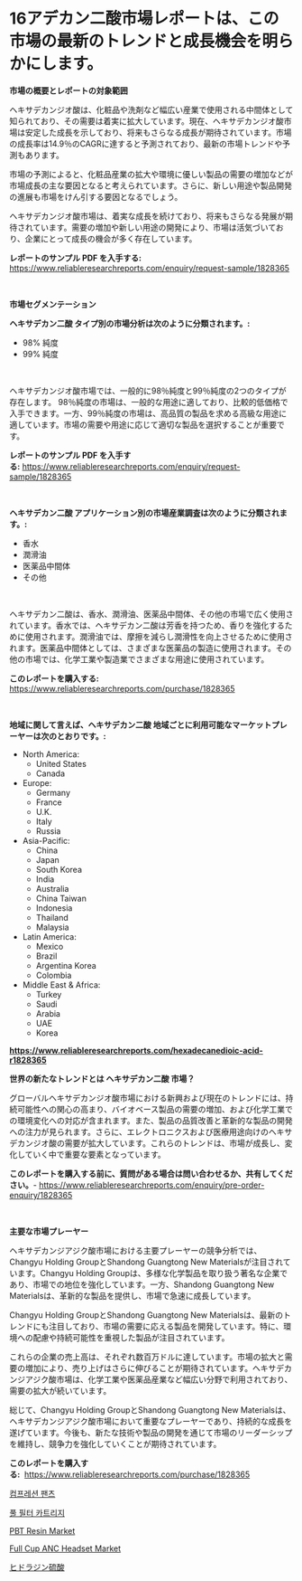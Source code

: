 <p><h1>16アデカン二酸市場レポートは、この市場の最新のトレンドと成長機会を明らかにします。</h1></p><p><strong>市場の概要とレポートの対象範囲</strong></p>
<p><p>ヘキサデカンジオ酸は、化粧品や洗剤など幅広い産業で使用される中間体として知られており、その需要は着実に拡大しています。現在、ヘキサデカンジオ酸市場は安定した成長を示しており、将来もさらなる成長が期待されています。市場の成長率は14.9％のCAGRに達すると予測されており、最新の市場トレンドや予測もあります。</p><p>市場の予測によると、化粧品産業の拡大や環境に優しい製品の需要の増加などが市場成長の主な要因となると考えられています。さらに、新しい用途や製品開発の進展も市場をけん引する要因となるでしょう。</p><p>ヘキサデカンジオ酸市場は、着実な成長を続けており、将来もさらなる発展が期待されています。需要の増加や新しい用途の開発により、市場は活気づいており、企業にとって成長の機会が多く存在しています。</p></p>
<p><strong>レポートのサンプル PDF を入手する:</strong> <a href="https://www.reliableresearchreports.com/enquiry/request-sample/1828365">https://www.reliableresearchreports.com/enquiry/request-sample/1828365</a></p>
<p>&nbsp;</p>
<p><strong>市場セグメンテーション</strong></p>
<p><strong>ヘキサデカン二酸 タイプ別の市場分析は次のように分類されます。:</strong></p>
<p><ul><li>98% 純度</li><li>99% 純度</li></ul></p>
<p>&nbsp;</p>
<p><p>ヘキサデカンジオ酸市場では、一般的に98％純度と99％純度の2つのタイプが存在します。 98％純度の市場は、一般的な用途に適しており、比較的低価格で入手できます。一方、99％純度の市場は、高品質の製品を求める高級な用途に適しています。市場の需要や用途に応じて適切な製品を選択することが重要です。</p></p>
<p><strong>レポートのサンプル PDF を入手する:</strong>&nbsp;<a href="https://www.reliableresearchreports.com/enquiry/request-sample/1828365">https://www.reliableresearchreports.com/enquiry/request-sample/1828365</a></p>
<p>&nbsp;</p>
<p><strong> ヘキサデカン二酸 アプリケーション別の市場産業調査は次のように分類されます。:</strong></p>
<p><ul><li>香水</li><li>潤滑油</li><li>医薬品中間体</li><li>その他</li></ul></p>
<p>&nbsp;</p>
<p><p>ヘキサデカン二酸は、香水、潤滑油、医薬品中間体、その他の市場で広く使用されています。香水では、ヘキサデカン二酸は芳香を持つため、香りを強化するために使用されます。潤滑油では、摩擦を減らし潤滑性を向上させるために使用されます。医薬品中間体としては、さまざまな医薬品の製造に使用されます。その他の市場では、化学工業や製造業でさまざまな用途に使用されています。</p></p>
<p><strong>このレポートを購入する:</strong>&nbsp; <a href="https://www.reliableresearchreports.com/purchase/1828365">https://www.reliableresearchreports.com/purchase/1828365</a></p>
<p>&nbsp;</p>
<p><strong>地域に関して言えば、ヘキサデカン二酸 地域ごとに利用可能なマーケットプレーヤーは次のとおりです。:</strong></p>
<p><ul>
    <li>
        North America:
        <ul>
            <li>United States</li>
            <li>Canada</li>
        </ul>
    </li>
    <li>
        Europe:
        <ul>
            <li>Germany</li>
            <li>France</li>
            <li>U.K.</li>
            <li>Italy</li>
            <li>Russia</li>
        </ul>
    </li>
    <li>
        Asia-Pacific:
        <ul>
            <li>China</li>
            <li>Japan</li>
            <li>South Korea</li>
            <li>India</li>
            <li>Australia</li>
            <li>China Taiwan</li>
            <li>Indonesia</li>
            <li>Thailand</li>
            <li>Malaysia</li>
        </ul>
    </li>
    <li>
        Latin America:
        <ul>
            <li>Mexico</li>
            <li>Brazil</li>
            <li>Argentina Korea</li>
            <li>Colombia</li>
        </ul>
    </li>
    <li>
        Middle East & Africa:
        <ul>
            <li>Turkey</li>
            <li>Saudi</li>
            <li>Arabia</li>
            <li>UAE</li>
            <li>Korea</li>
        </ul>
    </li>
    </ul></p>
<p><strong><a href="https://www.reliableresearchreports.com/hexadecanedioic-acid-r1828365">https://www.reliableresearchreports.com/hexadecanedioic-acid-r1828365</a></strong>&nbsp;</p>
<p><strong>世界の新たなトレンドとは ヘキサデカン二酸 市場？</strong></p>
<p><p>グローバルヘキサデカンジオ酸市場における新興および現在のトレンドには、持続可能性への関心の高まり、バイオベース製品の需要の増加、および化学工業での環境変化への対応が含まれます。また、製品の品質改善と革新的な製品の開発への注力が見られます。さらに、エレクトロニクスおよび医療用途向けのヘキサデカンジオ酸の需要が拡大しています。これらのトレンドは、市場が成長し、変化していく中で重要な要素となっています。</p></p>
<p><strong>このレポートを購入する前に、質問がある場合は問い合わせるか、共有してください。</strong>- <a href="https://www.reliableresearchreports.com/enquiry/pre-order-enquiry/1828365">https://www.reliableresearchreports.com/enquiry/pre-order-enquiry/1828365</a></p>
<p>&nbsp;</p>
<p><strong>主要な市場プレーヤー</strong></p>
<p><p>ヘキサデカンジアジク酸市場における主要プレーヤーの競争分析では、Changyu Holding GroupとShandong Guangtong New Materialsが注目されています。Changyu Holding Groupは、多様な化学製品を取り扱う著名な企業であり、市場での地位を強化しています。一方、Shandong Guangtong New Materialsは、革新的な製品を提供し、市場で急速に成長しています。</p><p>Changyu Holding GroupとShandong Guangtong New Materialsは、最新のトレンドにも注目しており、市場の需要に応える製品を開発しています。特に、環境への配慮や持続可能性を重視した製品が注目されています。</p><p>これらの企業の売上高は、それぞれ数百万ドルに達しています。市場の拡大と需要の増加により、売り上げはさらに伸びることが期待されています。ヘキサデカンジアジク酸市場は、化学工業や医薬品産業など幅広い分野で利用されており、需要の拡大が続いています。</p><p>総じて、Changyu Holding GroupとShandong Guangtong New Materialsは、ヘキサデカンジアジク酸市場において重要なプレーヤーであり、持続的な成長を遂げています。今後も、新たな技術や製品の開発を通じて市場のリーダーシップを維持し、競争力を強化していくことが期待されています。</p></p>
<p><strong>このレポートを購入する:</strong>&nbsp;&nbsp;<a href="https://www.reliableresearchreports.com/purchase/1828365">https://www.reliableresearchreports.com/purchase/1828365</a></p>
<p><p><a href="https://medium.com/@jesseperry626/%EC%BB%B4%ED%94%84%EB%A0%88%EC%85%98-%ED%8C%AC%EC%B8%A0-%EC%8B%9C%EC%9E%A5-%EC%A1%B0%EC%82%AC-%EB%B3%B4%EA%B3%A0%EC%84%9C-%EA%B7%B8-%EC%97%AD%EC%82%AC-%EB%B0%8F-2024%EB%85%84%EB%B6%80%ED%84%B0-2031%EB%85%84%EA%B9%8C%EC%A7%80%EC%9D%98-%EC%98%88%EC%B8%A1-a4541d2fcf0a">컴프레션 팬츠</a></p><p><a href="https://github.com/KellyLyncyh543964/Market-Research-Report-List-1/blob/main/842140929607.md">풀 필터 카트리지</a></p><p><a href="https://issuu.com/reportprime-2/docs/pbt-resin-market-size-2030.pptx">PBT Resin Market</a></p><p><a href="https://www.linkedin.com/pulse/full-cup-anc-headset-market-exploring-share-trends-future-yrcgf?trackingId=7cSM6rrPQhB%2BpCBCgX5hrw%3D%3D">Full Cup ANC Headset Market</a></p><p><a href="https://github.com/zjkmgcs938405/Market-Research-Report-List-1/blob/main/719515932514.md">ヒドラジン硫酸</a></p></p>